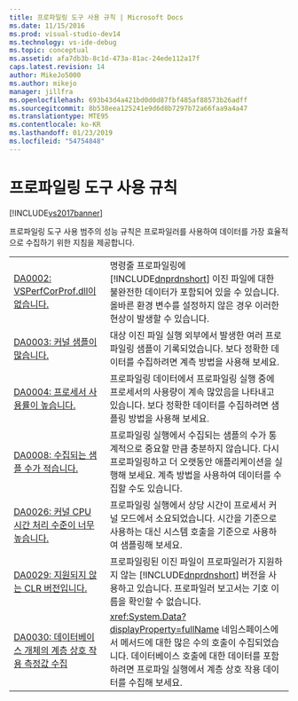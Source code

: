 ```yaml
---
title: 프로파일링 도구 사용 규칙 | Microsoft Docs
ms.date: 11/15/2016
ms.prod: visual-studio-dev14
ms.technology: vs-ide-debug
ms.topic: conceptual
ms.assetid: afa7db3b-8c1d-473a-81ac-24ede112a17f
caps.latest.revision: 14
author: MikeJo5000
ms.author: mikejo
manager: jillfra
ms.openlocfilehash: 693b43d4a421bd0d0d87fbf485af88573b26adff
ms.sourcegitcommit: 8b538eea125241e9d6d8b7297b72a66faa9a4a47
ms.translationtype: MTE95
ms.contentlocale: ko-KR
ms.lasthandoff: 01/23/2019
ms.locfileid: "54754848"
---
```

# <a name="profiling-tools-usage-rules"></a>프로파일링 도구 사용 규칙
[!INCLUDE[vs2017banner](../includes/vs2017banner.md)]

프로파일링 도구 사용 범주의 성능 규칙은 프로파일러를 사용하여 데이터를 가장 효율적으로 수집하기 위한 지침을 제공합니다.  
  
|||  
|-|-|  
|[DA0002: VSPerfCorProf.dll이 없습니다.](../profiling/da0002-vsperfcorprof-dll-is-missing.md)|명령줄 프로파일링에 [!INCLUDE[dnprdnshort](../includes/dnprdnshort-md.md)] 이진 파일에 대한 불완전한 데이터가 포함되어 있을 수 있습니다. 올바른 환경 변수를 설정하지 않은 경우 이러한 현상이 발생할 수 있습니다.|  
|[DA0003: 커널 샘플이 많습니다.](../profiling/da0003-many-kernel-samples.md)|대상 이진 파일 실행 외부에서 발생한 여러 프로파일링 샘플이 기록되었습니다. 보다 정확한 데이터를 수집하려면 계측 방법을 사용해 보세요.|  
|[DA0004: 프로세서 사용률이 높습니다.](../profiling/da0004-high-processor-usage.md)|프로파일링 데이터에서 프로파일링 실행 중에 프로세서의 사용량이 계속 많았음을 나타내고 있습니다. 보다 정확한 데이터를 수집하려면 샘플링 방법을 사용해 보세요.|  
|[DA0008: 수집되는 샘플 수가 적습니다.](../profiling/da0008-few-samples-collected.md)|프로파일링 실행에서 수집되는 샘플의 수가 통계적으로 중요할 만큼 충분하지 않습니다. 다시 프로파일링하고 더 오랫동안 애플리케이션을 실행해 보세요. 계측 방법을 사용하여 데이터를 수집할 수도 있습니다.|  
|[DA0026: 커널 CPU 시간 처리 수준이 너무 높습니다.](../profiling/da0026-excessive-kernel-cpu-time-processing.md)|프로파일링 실행에서 상당 시간이 프로세서 커널 모드에서 소요되었습니다. 시간을 기준으로 사용하는 대신 시스템 호출을 기준으로 사용하여 샘플링해 보세요.|  
|[DA0029: 지원되지 않는 CLR 버전입니다.](../profiling/da0029-unsupported-clr-version.md)|프로파일링된 이진 파일이 프로파일러가 지원하지 않는 [!INCLUDE[dnprdnshort](../includes/dnprdnshort-md.md)] 버전을 사용하고 있습니다. 프로파일러 보고서는 기호 이름을 확인할 수 없습니다.|  
|[DA0030: 데이터베이스 개체의 계층 상호 작용 측정값 수집](../profiling/da0030-gather-tier-interaction-measurements-for-database-projects.md)|<xref:System.Data?displayProperty=fullName> 네임스페이스에서 메서드에 대한 많은 수의 호출이 수집되었습니다. 데이터베이스 호출에 대한 데이터를 포함하려면 프로파일 실행에서 계층 상호 작용 데이터를 수집해 보세요.|
